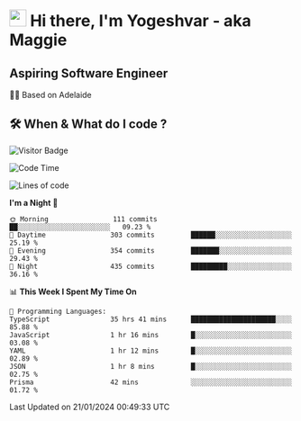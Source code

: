 <h1><img src="https://emojis.slackmojis.com/emojis/images/1531849430/4246/blob-sunglasses.gif?1531849430" width="30"/> Hi there, I'm Yogeshvar - aka Maggie</h1>

## Aspiring Software Engineer
🏂🏻  Based on Adelaide 

## 🛠 When & What do I code ?  

![Visitor Badge](https://visitor-badge.feriirawann.repl.co?username=yogeshvar&repo=yogeshvar&label=Visitors&style=plastic&color=%23457BFF&contentType=svg)

<!--START_SECTION:waka-->
![Code Time](http://img.shields.io/badge/Code%20Time-2%2C611%20hrs%2040%20mins-blue)

![Lines of code](https://img.shields.io/badge/From%20Hello%20World%20I%27ve%20Written-4.1%20million%20lines%20of%20code-blue)

**I'm a Night 🦉** 

```text
🌞 Morning                111 commits         ██░░░░░░░░░░░░░░░░░░░░░░░   09.23 % 
🌆 Daytime                303 commits         ██████░░░░░░░░░░░░░░░░░░░   25.19 % 
🌃 Evening                354 commits         ███████░░░░░░░░░░░░░░░░░░   29.43 % 
🌙 Night                  435 commits         █████████░░░░░░░░░░░░░░░░   36.16 % 
```


📊 **This Week I Spent My Time On** 

```text
💬 Programming Languages: 
TypeScript               35 hrs 41 mins      █████████████████████░░░░   85.88 % 
JavaScript               1 hr 16 mins        █░░░░░░░░░░░░░░░░░░░░░░░░   03.08 % 
YAML                     1 hr 12 mins        █░░░░░░░░░░░░░░░░░░░░░░░░   02.89 % 
JSON                     1 hr 8 mins         █░░░░░░░░░░░░░░░░░░░░░░░░   02.75 % 
Prisma                   42 mins             ░░░░░░░░░░░░░░░░░░░░░░░░░   01.72 % 
```


 Last Updated on 21/01/2024 00:49:33 UTC
<!--END_SECTION:waka-->
